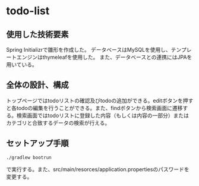 # todo-list
## 使用した技術要素
Spring Initializrで雛形を作成した。
データベースはMySQLを使用し、テンプレートエンジンはthymeleafを使用した。
また、データベースとの連携にはJPAを用いている。

## 全体の設計、構成
トップページではtodoリストの確認及びtodoの追加ができる。editボタンを押すと各todoの編集を行うことができる。また、findボタンから検索画面に遷移する。検索画面ではtodoリストに登録した内容（もしくは内容の一部分）またはカテゴリと合致するデータの検索が行える。

## セットアップ手順
```
./gradlew bootrun
```
で実行する。また、src/main/resorces/application.propertiesのパスワードを変更する。